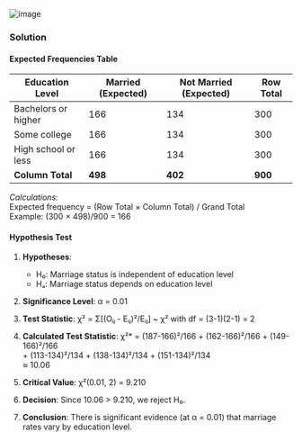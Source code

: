 ![image](https://github.com/user-attachments/assets/72984eff-a334-4286-9c32-fc8b29fad708)

### Solution

#### Expected Frequencies Table
| Education Level       | Married (Expected) | Not Married (Expected) | Row Total |
|-----------------------|--------------------|------------------------|-----------|
| Bachelors or higher   | 166                | 134                    | 300       |
| Some college          | 166                | 134                    | 300       |
| High school or less   | 166                | 134                    | 300       |
| **Column Total**      | **498**            | **402**                | **900**   |

*Calculations*:  
Expected frequency = (Row Total × Column Total) / Grand Total  
Example: (300 × 498)/900 = 166

#### Hypothesis Test
1. **Hypotheses**:
   - H₀: Marriage status is independent of education level
   - Hₐ: Marriage status depends on education level

2. **Significance Level**: α = 0.01

3. **Test Statistic**:
   χ² = Σ[(Oᵢⱼ - Eᵢⱼ)²/Eᵢⱼ] ~ χ² with df = (3-1)(2-1) = 2

4. **Calculated Test Statistic**:
   χ²* = (187-166)²/166 + (162-166)²/166 + (149-166)²/166  
        + (113-134)²/134 + (138-134)²/134 + (151-134)²/134  
        ≈ 10.06

5. **Critical Value**:
   χ²(0.01, 2) = 9.210

6. **Decision**:
   Since 10.06 > 9.210, we reject H₀.

7. **Conclusion**:
   There is significant evidence (at α = 0.01) that marriage rates vary by education level.
